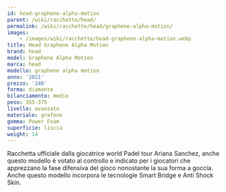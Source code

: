 ```yaml
---
id: head-graphene-alpha-motion
parent: /wiki/racchette/head/
permalink: /wiki/racchette/head/graphene-alpha-motion/
images:
    - /images/wiki/racchette/head-graphene-alpha-motion.webp
title: Head Graphene Alpha Motion
brand: head
model: Graphene Alpha Motion
marca: head
modello: graphene alpha motion
anno: '2021'
prezzo: '240'
forma: diamante
bilanciamento: medio
peso: 355-375
livello: avanzato
materiale: grafene
gomma: Power Foam
superficie: liscia
weight: 14
---
```

Racchetta ufficiale dalla giocatrice world Padel tour Ariana Sanchez, anche questo modello è votato al controllo e indicato per i giocatori che apprezzano la fase difensiva del gioco nonostante la sua forma a goccia. Anche questo modello incorpora le tecnologie Smart Bridge e Anti Shock Skin.
